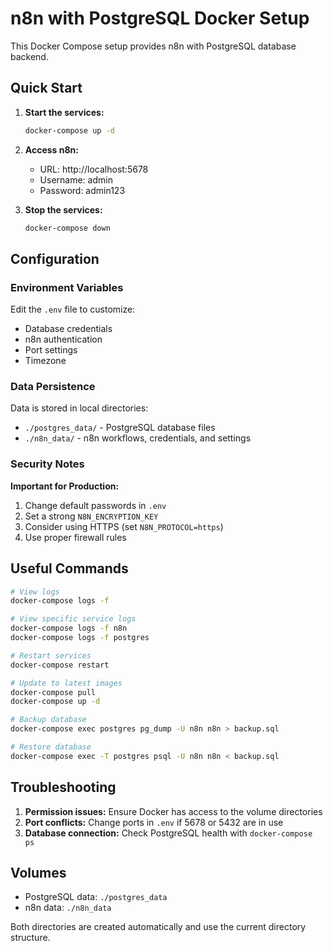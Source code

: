# n8n with PostgreSQL Docker Setup

This Docker Compose setup provides n8n with PostgreSQL database backend.

## Quick Start

1. **Start the services:**
   ```bash
   docker-compose up -d
   ```

2. **Access n8n:**
   - URL: http://localhost:5678
   - Username: admin
   - Password: admin123

3. **Stop the services:**
   ```bash
   docker-compose down
   ```

## Configuration

### Environment Variables

Edit the `.env` file to customize:
- Database credentials
- n8n authentication
- Port settings
- Timezone

### Data Persistence

Data is stored in local directories:
- `./postgres_data/` - PostgreSQL database files
- `./n8n_data/` - n8n workflows, credentials, and settings

### Security Notes

**Important for Production:**
1. Change default passwords in `.env`
2. Set a strong `N8N_ENCRYPTION_KEY`
3. Consider using HTTPS (set `N8N_PROTOCOL=https`)
4. Use proper firewall rules

## Useful Commands

```bash
# View logs
docker-compose logs -f

# View specific service logs
docker-compose logs -f n8n
docker-compose logs -f postgres

# Restart services
docker-compose restart

# Update to latest images
docker-compose pull
docker-compose up -d

# Backup database
docker-compose exec postgres pg_dump -U n8n n8n > backup.sql

# Restore database
docker-compose exec -T postgres psql -U n8n n8n < backup.sql
```

## Troubleshooting

1. **Permission issues:** Ensure Docker has access to the volume directories
2. **Port conflicts:** Change ports in `.env` if 5678 or 5432 are in use
3. **Database connection:** Check PostgreSQL health with `docker-compose ps`

## Volumes

- PostgreSQL data: `./postgres_data`
- n8n data: `./n8n_data`

Both directories are created automatically and use the current directory structure.